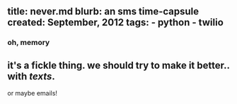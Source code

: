 title: never.md
blurb: an sms time-capsule
created: September, 2012
tags:
    - python
    - twilio
---

### oh, memory

it's a fickle thing.
we should try to make it better..
with *texts*.
---
or maybe emails!

